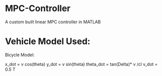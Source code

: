 # MPC-Controller
A custom built linear MPC controller in MATLAB
# Vehicle Model Used:
Bicycle Model: 


x_dot = v cos(theta)
y_dot = v sin(theta)
theta_dot = tan(Delta)* v /cl
v_dot = 0.5 T


